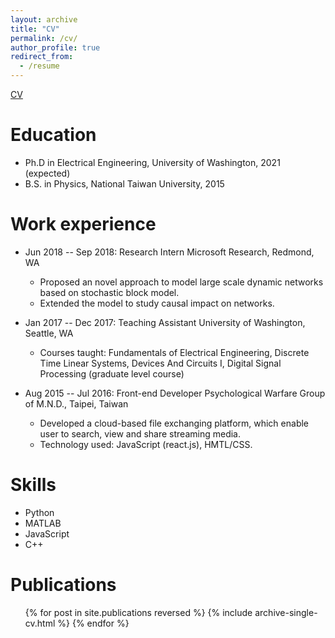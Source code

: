 ```yaml
---
layout: archive
title: "CV"
permalink: /cv/
author_profile: true
redirect_from:
  - /resume
---
```


<!-- {% include base_path %} -->

[CV](https://yuchaz.github.io/files/resume.pdf)

Education
======
* Ph.D in Electrical Engineering, University of Washington, 2021 (expected)
* B.S. in Physics, National Taiwan University, 2015

Work experience
======
* Jun 2018 -- Sep 2018: Research Intern
  Microsoft Research, Redmond, WA
  * Proposed an novel approach to model large scale dynamic networks based on stochastic block model.
  * Extended the model to study causal impact on networks.

* Jan 2017 -- Dec 2017: Teaching Assistant
  University of Washington, Seattle, WA
  * Courses taught: Fundamentals of Electrical Engineering, Discrete Time Linear Systems, Devices And Circuits I, Digital Signal Processing (graduate level course)

* Aug 2015 -- Jul 2016: Front-end Developer
  Psychological Warfare Group of M.N.D., Taipei, Taiwan
  * Developed a cloud-based file exchanging platform, which enable user to search, view and share streaming media.
  * Technology used: JavaScript (react.js), HMTL/CSS.

Skills
======
* Python
* MATLAB
* JavaScript
* C++


Publications
======
  <ul>{% for post in site.publications reversed %}
    {% include archive-single-cv.html %}
  {% endfor %}</ul>
